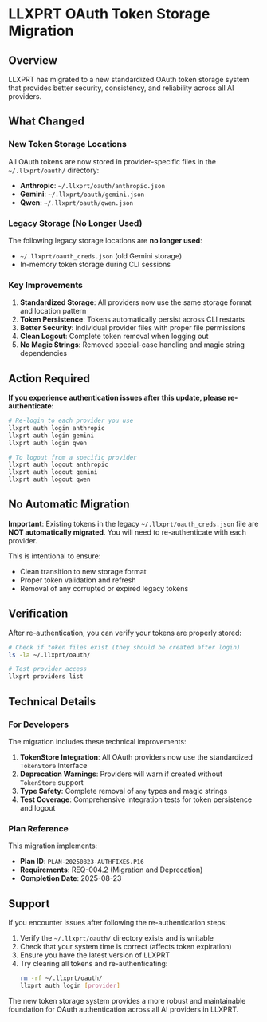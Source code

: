 # LLXPRT OAuth Token Storage Migration

## Overview

LLXPRT has migrated to a new standardized OAuth token storage system that provides better security, consistency, and reliability across all AI providers.

## What Changed

### New Token Storage Locations

All OAuth tokens are now stored in provider-specific files in the `~/.llxprt/oauth/` directory:

- **Anthropic**: `~/.llxprt/oauth/anthropic.json`
- **Gemini**: `~/.llxprt/oauth/gemini.json`
- **Qwen**: `~/.llxprt/oauth/qwen.json`

### Legacy Storage (No Longer Used)

The following legacy storage locations are **no longer used**:

- `~/.llxprt/oauth_creds.json` (old Gemini storage)
- In-memory token storage during CLI sessions

### Key Improvements

1. **Standardized Storage**: All providers now use the same storage format and location pattern
2. **Token Persistence**: Tokens automatically persist across CLI restarts
3. **Better Security**: Individual provider files with proper file permissions
4. **Clean Logout**: Complete token removal when logging out
5. **No Magic Strings**: Removed special-case handling and magic string dependencies

## Action Required

**If you experience authentication issues after this update, please re-authenticate:**

```bash
# Re-login to each provider you use
llxprt auth login anthropic
llxprt auth login gemini
llxprt auth login qwen

# To logout from a specific provider
llxprt auth logout anthropic
llxprt auth logout gemini
llxprt auth logout qwen
```

## No Automatic Migration

**Important**: Existing tokens in the legacy `~/.llxprt/oauth_creds.json` file are **NOT automatically migrated**. You will need to re-authenticate with each provider.

This is intentional to ensure:

- Clean transition to new storage format
- Proper token validation and refresh
- Removal of any corrupted or expired legacy tokens

## Verification

After re-authentication, you can verify your tokens are properly stored:

```bash
# Check if token files exist (they should be created after login)
ls -la ~/.llxprt/oauth/

# Test provider access
llxprt providers list
```

## Technical Details

### For Developers

The migration includes these technical improvements:

1. **TokenStore Integration**: All OAuth providers now use the standardized `TokenStore` interface
2. **Deprecation Warnings**: Providers will warn if created without `TokenStore` support
3. **Type Safety**: Complete removal of `any` types and magic strings
4. **Test Coverage**: Comprehensive integration tests for token persistence and logout

### Plan Reference

This migration implements:

- **Plan ID**: `PLAN-20250823-AUTHFIXES.P16`
- **Requirements**: REQ-004.2 (Migration and Deprecation)
- **Completion Date**: 2025-08-23

## Support

If you encounter issues after following the re-authentication steps:

1. Verify the `~/.llxprt/oauth/` directory exists and is writable
2. Check that your system time is correct (affects token expiration)
3. Ensure you have the latest version of LLXPRT
4. Try clearing all tokens and re-authenticating:
   ```bash
   rm -rf ~/.llxprt/oauth/
   llxprt auth login [provider]
   ```

The new token storage system provides a more robust and maintainable foundation for OAuth authentication across all AI providers in LLXPRT.
